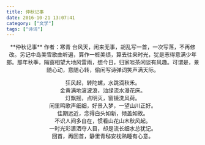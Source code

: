 ```yaml
---
title: 仲秋记事
date: 2016-10-21 13:07:41
category: ["文学"]
tags: ["诗词"]
---
```


<center>
**仲秋记事**
作者：寒青
<!--more-->
台风天，闲来无事，胡乱写一首，一次写落，不再修改。另记中岛美雪歌曲听遍，算作一桩美绩，算去往来时光，犹是志得意满少年郎。那年秋季，隔窗相望大地风雷雨，想今日，归家啖茶闲谈有风趣。可谓是，景随心动，意随心转，偷闲写诗弹词笑声满天际。

狂风起，转陀螺，水跳滴秋禾。   
金黄满地滚波浪，油绿流水漫花床。    
灯飘摇，点明灭，窗镜洗风荷。    
闲里鸣歌声细细，好景入梦，一望山川正好。            
佳期远近，念得白头如新，倾盖如故。                   
不识人间多自在，惯看山花山木秋风起。      
一时光彩潇洒夺人目，却是流长细水总犹记。        
回首，再回首，静里青毡安枕熟睡有心意。     
</center>
